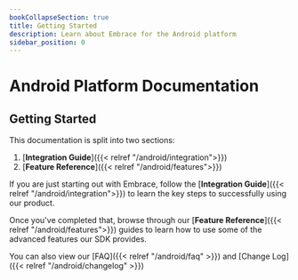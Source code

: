 ```yaml
---
bookCollapseSection: true
title: Getting Started
description: Learn about Embrace for the Android platform
sidebar_position: 0
---
```


# Android Platform Documentation

## Getting Started

This documentation is split into two sections:

1. [**Integration Guide**]({{< relref "/android/integration">}})
2. [**Feature Reference**]({{< relref "/android/features">}})

If you are just starting out with Embrace, follow the [**Integration Guide**]({{< relref "/android/integration">}}) to learn
the key steps to successfully using our product.  

Once you've completed that, browse through our [**Feature Reference**]({{< relref "/android/features">}}) guides to learn how
to use some of the advanced features our SDK provides.  

You can also view our [FAQ]({{< relref "/android/faq" >}})
and [Change Log]({{< relref "/android/changelog" >}})
